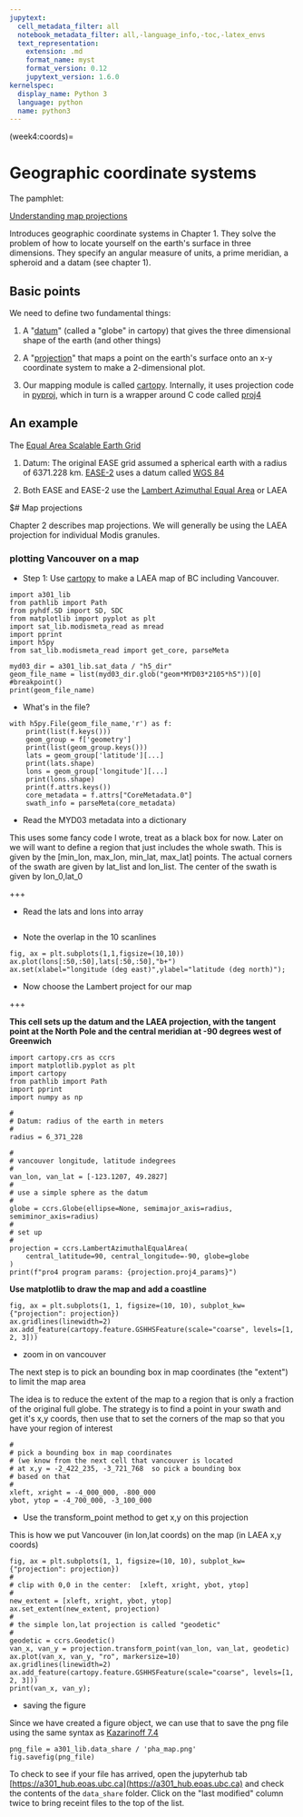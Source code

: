 ```yaml
---
jupytext:
  cell_metadata_filter: all
  notebook_metadata_filter: all,-language_info,-toc,-latex_envs
  text_representation:
    extension: .md
    format_name: myst
    format_version: 0.12
    jupytext_version: 1.6.0
kernelspec:
  display_name: Python 3
  language: python
  name: python3
---
```


(week4:coords)=
# Geographic coordinate systems

The pamphlet:

[Understanding map projections](https://drive.google.com/file/d/1araPnZwMui9tBTPyLO_UHVC2DDEIdZ0p/view?usp=sharing)

Introduces geographic coordinate systems in Chapter 1.  They solve the problem of how to locate yourself on the earth's surface in three dimensions.  They specify an angular measure of units, a prime meridian, a spheroid and a datam (see chapter 1).

## Basic points

We need to define two fundamental things:

1.  A "[datum](https://www.maptools.com/tutorials/map_datum)"  (called a "globe" in cartopy) that gives the three dimensional shape of the earth (and other things)

1.  A "[projection](https://en.wikipedia.org/wiki/List_of_map_projections)" that maps a point on the earth's surface onto an x-y coordinate system to make a 2-dimensional plot.

1.  Our mapping module is called [cartopy](http://scitools.org.uk/cartopy/docs/latest/index.html).  Internally, it uses projection code in [pyproj](https://github.com/jswhit/pyproj), which in turn is a wrapper around C code called
[proj4](https://proj4.org/usage/projections.html)

## An example

The [Equal Area Scalable Earth Grid](https://nsidc.org/data/ease)

1. Datum: The original EASE grid assumed a spherical earth with a radius of 6371.228 km.  [EASE-2](https://nsidc.org/data/ease/versions.html) uses a datum called [WGS 84](https://en.wikipedia.org/wiki/World_Geodetic_System)

1. Both EASE and EASE-2 use the [Lambert Azimuthal Equal Area](https://en.wikipedia.org/wiki/Lambert_azimuthal_equal-area_projection) or LAEA

$# Map projections

Chapter 2 describes map projections.  We will generally be using the LAEA projection for individual Modis granules.

### plotting Vancouver on a map


* Step 1: Use [cartopy](http://scitools.org.uk/cartopy/docs/latest/index.html) to make a LAEA map of BC including Vancouver.

```{code-cell} ipython3
import a301_lib
from pathlib import Path
from pyhdf.SD import SD, SDC
from matplotlib import pyplot as plt
import sat_lib.modismeta_read as mread
import pprint
import h5py
from sat_lib.modismeta_read import get_core, parseMeta
```

```{code-cell} ipython3
myd03_dir = a301_lib.sat_data / "h5_dir"
geom_file_name = list(myd03_dir.glob("geom*MYD03*2105*h5"))[0]
#breakpoint()
print(geom_file_name)
```

*  What's in the file?

```{code-cell} ipython3
with h5py.File(geom_file_name,'r') as f:
    print(list(f.keys()))
    geom_group = f['geometry']
    print(list(geom_group.keys()))
    lats = geom_group['latitude'][...]
    print(lats.shape)
    lons = geom_group['longitude'][...]
    print(lons.shape)
    print(f.attrs.keys())
    core_metadata = f.attrs["CoreMetadata.0"]
    swath_info = parseMeta(core_metadata)
```

* Read the MYD03 metadata into a dictionary

This uses some fancy code I wrote, treat as a black box for now. Later on we will want to define  a region that just includes the whole swath.  This is given by the [min_lon, max_lon, min_lat, max_lat] points.  The actual corners of the swath are given by lat_list and lon_list.  The center of the swath is given by lon_0,lat_0

+++

* Read the lats and lons into array

```{code-cell} ipython3

```

*  Note the overlap in the 10 scanlines

```{code-cell} ipython3
fig, ax = plt.subplots(1,1,figsize=(10,10))
ax.plot(lons[:50,:50],lats[:50,:50],"b+")
ax.set(xlabel="longitude (deg east)",ylabel="latitude (deg north)");
```

*  Now choose the Lambert project for our map

+++

**This cell sets up the datum and the LAEA projection, with the tangent point at the North Pole and the central meridian at -90 degrees west of Greenwich**

```{code-cell} ipython3
import cartopy.crs as ccrs
import matplotlib.pyplot as plt
import cartopy
from pathlib import Path
import pprint
import numpy as np

#
# Datum: radius of the earth in meters
#
radius = 6_371_228

#
# vancouver longitude, latitude indegrees
#
van_lon, van_lat = [-123.1207, 49.2827]
#
# use a simple sphere as the datum
#
globe = ccrs.Globe(ellipse=None, semimajor_axis=radius, semiminor_axis=radius)
#
# set up
#
projection = ccrs.LambertAzimuthalEqualArea(
    central_latitude=90, central_longitude=-90, globe=globe
)
print(f"pro4 program params: {projection.proj4_params}")
```

**Use matplotlib to draw the map and add a coastline**

```{code-cell} ipython3
fig, ax = plt.subplots(1, 1, figsize=(10, 10), subplot_kw={"projection": projection})
ax.gridlines(linewidth=2)
ax.add_feature(cartopy.feature.GSHHSFeature(scale="coarse", levels=[1, 2, 3]))
```

*  zoom in on vancouver

The next step is to pick an bounding box in map coordinates (the "extent") to limit the map area

The idea is to reduce the extent of the map to a region that is only a fraction
of the original full globe.  The strategy is to find a point in your swath and
get it's x,y coords, then use that to set the corners of the map so that
you have your region of interest

```{code-cell} ipython3
#
# pick a bounding box in map coordinates
# (we know from the next cell that vancouver is located
# at x,y = -2_422_235, -3_721_768  so pick a bounding box
# based on that
#
xleft, xright = -4_000_000, -800_000
ybot, ytop = -4_700_000, -3_100_000
```

* Use the transform_point method to get x,y on this projection

This is how we put Vancouver (in lon,lat coords) on the map (in LAEA x,y coords)

```{code-cell} ipython3
fig, ax = plt.subplots(1, 1, figsize=(10, 10), subplot_kw={"projection": projection})
#
# clip with 0,0 in the center:  [xleft, xright, ybot, ytop]
#
new_extent = [xleft, xright, ybot, ytop]
ax.set_extent(new_extent, projection)
#
# the simple lon,lat projection is called "geodetic"
#
geodetic = ccrs.Geodetic()
van_x, van_y = projection.transform_point(van_lon, van_lat, geodetic)
ax.plot(van_x, van_y, "ro", markersize=10)
ax.gridlines(linewidth=2)
ax.add_feature(cartopy.feature.GSHHSFeature(scale="coarse", levels=[1, 2, 3]))
print(van_x, van_y);
```

* saving the figure

Since we have created a figure object, we can use that to save the png file
using the same syntax as [Kazarinoff 7.4](https://atsc_web.eoas.ubc.ca/Plotting-with-Matplotlib/Saving-Plots.html)

```{code-cell} ipython3
png_file = a301_lib.data_share / 'pha_map.png'
fig.savefig(png_file)
```

To check to see if your file has arrived, open the jupyterhub tab [https://a301_hub.eoas.ubc.ca](https://a301_hub.eoas.ubc.ca) and check the contents of the `data_share` folder.  Click on the "last modified" column twice to bring receint files to the top of the list.
